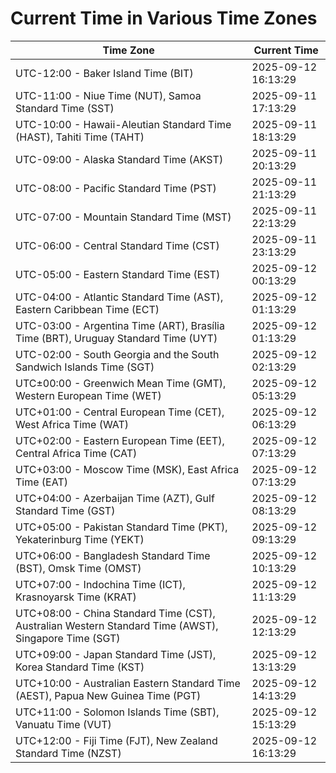 # Current Time in Various Time Zones

| Time Zone | Current Time |
|-----------|--------------|
| UTC-12:00 - Baker Island Time (BIT) | 2025-09-12 16:13:29 |
| UTC-11:00 - Niue Time (NUT), Samoa Standard Time (SST) | 2025-09-11 17:13:29 |
| UTC-10:00 - Hawaii-Aleutian Standard Time (HAST), Tahiti Time (TAHT) | 2025-09-11 18:13:29 |
| UTC-09:00 - Alaska Standard Time (AKST) | 2025-09-11 20:13:29 |
| UTC-08:00 - Pacific Standard Time (PST) | 2025-09-11 21:13:29 |
| UTC-07:00 - Mountain Standard Time (MST) | 2025-09-11 22:13:29 |
| UTC-06:00 - Central Standard Time (CST) | 2025-09-11 23:13:29 |
| UTC-05:00 - Eastern Standard Time (EST) | 2025-09-12 00:13:29 |
| UTC-04:00 - Atlantic Standard Time (AST), Eastern Caribbean Time (ECT) | 2025-09-12 01:13:29 |
| UTC-03:00 - Argentina Time (ART), Brasília Time (BRT), Uruguay Standard Time (UYT) | 2025-09-12 01:13:29 |
| UTC-02:00 - South Georgia and the South Sandwich Islands Time (SGT) | 2025-09-12 02:13:29 |
| UTC±00:00 - Greenwich Mean Time (GMT), Western European Time (WET) | 2025-09-12 05:13:29 |
| UTC+01:00 - Central European Time (CET), West Africa Time (WAT) | 2025-09-12 06:13:29 |
| UTC+02:00 - Eastern European Time (EET), Central Africa Time (CAT) | 2025-09-12 07:13:29 |
| UTC+03:00 - Moscow Time (MSK), East Africa Time (EAT) | 2025-09-12 07:13:29 |
| UTC+04:00 - Azerbaijan Time (AZT), Gulf Standard Time (GST) | 2025-09-12 08:13:29 |
| UTC+05:00 - Pakistan Standard Time (PKT), Yekaterinburg Time (YEKT) | 2025-09-12 09:13:29 |
| UTC+06:00 - Bangladesh Standard Time (BST), Omsk Time (OMST) | 2025-09-12 10:13:29 |
| UTC+07:00 - Indochina Time (ICT), Krasnoyarsk Time (KRAT) | 2025-09-12 11:13:29 |
| UTC+08:00 - China Standard Time (CST), Australian Western Standard Time (AWST), Singapore Time (SGT) | 2025-09-12 12:13:29 |
| UTC+09:00 - Japan Standard Time (JST), Korea Standard Time (KST) | 2025-09-12 13:13:29 |
| UTC+10:00 - Australian Eastern Standard Time (AEST), Papua New Guinea Time (PGT) | 2025-09-12 14:13:29 |
| UTC+11:00 - Solomon Islands Time (SBT), Vanuatu Time (VUT) | 2025-09-12 15:13:29 |
| UTC+12:00 - Fiji Time (FJT), New Zealand Standard Time (NZST) | 2025-09-12 16:13:29 |
